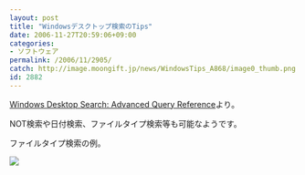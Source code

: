 ```yaml
---
layout: post
title: "Windowsデスクトップ検索のTips"
date: 2006-11-27T20:59:06+09:00
categories:
- ソフトウェア
permalink: /2006/11/2905/
catch: http://image.moongift.jp/news/WindowsTips_A868/image0_thumb.png
id: 2882
---
```

[Windows Desktop Search: Advanced Query Reference](http://www.microsoft.com/windows/desktopsearch/addresources/advanced.mspx)より。

NOT検索や日付検索、ファイルタイプ検索等も可能なようです。

 

ファイルタイプ検索の例。

 

[![](http://image.moongift.jp/news/WindowsTips_A868/image0_thumb.png)](http://image.moongift.jp/news/WindowsTips_A868/image02.png)


